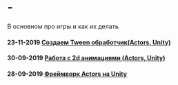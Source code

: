 # -
В основном про игры и как их делать
#### 23-11-2019 [Создаем Tween обработчик(Actors, Unity)](https://github.com/dimmpixeye/blog-ru/issues/3)
#### 30-09-2019 [Работа с 2d анимациями (Actors, Unity)](https://github.com/dimmpixeye/blog-ru/issues/2)
#### 28-09-2019 [Фреймворк Actors на Unity](https://github.com/dimmpixeye/blog-ru/issues/1)
